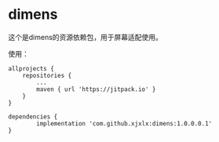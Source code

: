 # dimens

这个是dimens的资源依赖包，用于屏幕适配使用。


使用：
	     
	allprojects {
		repositories {
			...
			maven { url 'https://jitpack.io' }
		}
	}	    
  
  	dependencies {
	        implementation 'com.github.xjxlx:dimens:1.0.0.0.1'
	}


